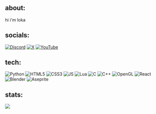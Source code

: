 ## about:
hi i'm loka

## socials:
[![Discord](https://img.shields.io/badge/Discord-%237289DA.svg?logo=discord&logoColor=white)](https://discord.com/users/1193001469356540006) [![X](https://img.shields.io/badge/X-black.svg?logo=X&logoColor=white)](https://x.com/lotuspusher) [![YouTube](https://img.shields.io/badge/YouTube-%23FF0000.svg?logo=YouTube&logoColor=white)](https://youtube.com/@lotuspusher) 

## tech:
![Python](https://img.shields.io/badge/python-3670A0?style=for-the-badge&logo=python&logoColor=ffdd54) ![HTML5](https://img.shields.io/badge/html5-%23E34F26.svg?style=for-the-badge&logo=html5&logoColor=white) ![CSS3](https://img.shields.io/badge/css3-%231572B6.svg?style=for-the-badge&logo=css3&logoColor=white) ![JS](https://img.shields.io/badge/js-%23323330.svg?style=for-the-badge&logo=javascript&logoColor=%23F7DF1E) ![Lua](https://img.shields.io/badge/lua-%232C2D72.svg?style=for-the-badge&logo=lua&logoColor=white) ![C](https://img.shields.io/badge/c-%2300599C.svg?style=for-the-badge&logo=c&logoColor=white) ![C++](https://img.shields.io/badge/c++-%2300599C.svg?style=for-the-badge&logo=c%2B%2B&logoColor=white) ![OpenGL](https://img.shields.io/badge/OpenGL-%23FFFFFF.svg?style=for-the-badge&logo=opengl) ![React](https://img.shields.io/badge/react-%2320232a.svg?style=for-the-badge&logo=react&logoColor=%2361DAFB) ![Blender](https://img.shields.io/badge/blender-%23F5792A.svg?style=for-the-badge&logo=blender&logoColor=white) ![Aseprite](https://img.shields.io/badge/Aseprite-FFFFFF?style=for-the-badge&logo=Aseprite&logoColor=#7D929E)
## stats:
![](https://github-readme-stats.vercel.app/api/top-langs/?username=lokakrp&theme=gruvbox&hide_border=true&include_all_commits=false&count_private=false&layout=compact)

<!-- --- -->
<!-- [![](https://visitcount.itsvg.in/api?id=lokakrp&icon=0&color=0)](https://visitcount.itsvg.in) -->

